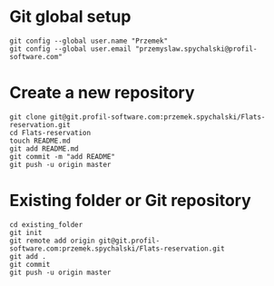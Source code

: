 # Git global setup

    git config --global user.name "Przemek"
    git config --global user.email "przemyslaw.spychalski@profil-software.com"
 
# Create a new repository

    git clone git@git.profil-software.com:przemek.spychalski/Flats-reservation.git
    cd Flats-reservation
    touch README.md
    git add README.md
    git commit -m "add README"
    git push -u origin master

# Existing folder or Git repository

    cd existing_folder
    git init
    git remote add origin git@git.profil-software.com:przemek.spychalski/Flats-reservation.git
    git add .
    git commit
    git push -u origin master